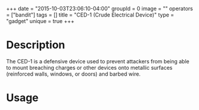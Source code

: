 +++
date = "2015-10-03T23:06:10-04:00"
groupId = 0
image = ""
operators = ["bandit"]
tags = []
title = "CED-1 (Crude Electrical Device)"
type = "gadget"
unique = true
+++

# Description

The CED-1 is a defensive device used to prevent attackers from being able to mount breaching charges
or other devices onto metallic surfaces (reinforced walls, windows, or doors) and barbed wire.

# Usage
